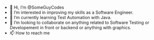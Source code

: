 - 👋 Hi, I’m @SomeGuyCodes
- 👀 I’m interested in improving my skills as a Software Engineer.
- 🌱 I’m currently learning Test Automation with Java.
- 💞️ I’m looking to collaborate on anything related to Software Testing or Developement in front or backend or anything with graphics.
- 📫 How to reach me 

<!---
SomeGuyCodes/SomeGuyCodes is a ✨ special ✨ repository because its `README.md` (this file) appears on your GitHub profile.
You can click the Preview link to take a look at your changes.
--->
